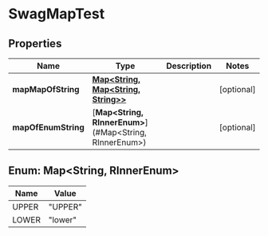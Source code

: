 
# SwagMapTest

## Properties
Name | Type | Description | Notes
------------ | ------------- | ------------- | -------------
**mapMapOfString** | [**Map&lt;String, Map&lt;String, String&gt;&gt;**](Map.md) |  |  [optional]
**mapOfEnumString** | [**Map&lt;String, RInnerEnum&gt;**](#Map&lt;String, RInnerEnum&gt;) |  |  [optional]


<a name="Map<String, RInnerEnum>"></a>
## Enum: Map&lt;String, RInnerEnum&gt;
Name | Value
---- | -----
UPPER | &quot;UPPER&quot;
LOWER | &quot;lower&quot;



